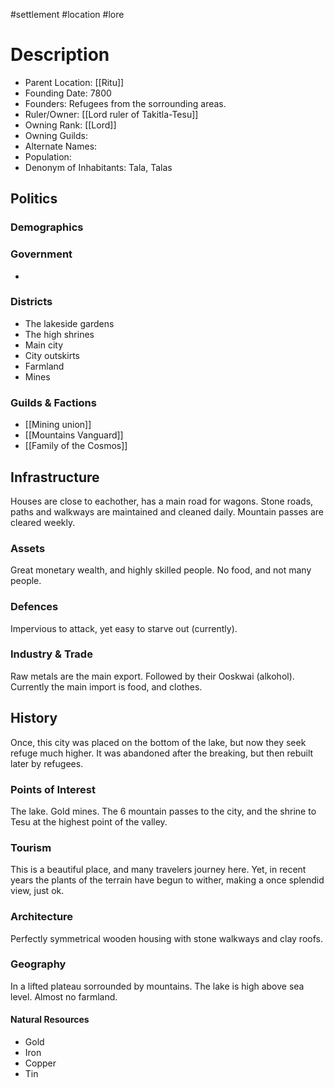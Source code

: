 #settlement #location #lore 
# Description

- Parent Location: [[Ritu]]
- Founding Date: 7800
- Founders:  Refugees from the sorrounding areas.
- Ruler/Owner: [[Lord ruler of Takitla-Tesu]]
- Owning Rank: [[Lord]]
- Owning Guilds: 
- Alternate Names: 
- Population: 
- Denonym of Inhabitants: Tala, Talas

## Politics
### Demographics

### Government
- 
### Districts
- The lakeside gardens
- The high shrines
- Main city 
- City outskirts
- Farmland
- Mines
### Guilds & Factions
- [[Mining union]]
- [[Mountains Vanguard]]
- [[Family of the Cosmos]] 
## Infrastructure
Houses are close to eachother, has a main road for wagons. Stone roads, paths and walkways are maintained and cleaned daily. 
Mountain passes are cleared weekly.
### Assets
Great monetary wealth, and highly skilled people.
No food, and not many people.
### Defences
Impervious to attack, yet easy to starve out (currently).
### Industry & Trade
Raw metals are the main export. Followed by their Ooskwai (alkohol).
Currently the main import is food, and clothes.
## History
Once, this city was placed on the bottom of the lake, but now they seek refuge much higher.
It was abandoned after the breaking, but then rebuilt later by refugees.
### Points of Interest
The lake. Gold mines. The 6 mountain passes to the city, and the shrine to Tesu at the highest point of the valley.
### Tourism
This is a beautiful place, and many travelers journey here. Yet, in recent years the plants of the terrain have begun to wither, making a once splendid view, just ok.
### Architecture
Perfectly symmetrical wooden housing with stone walkways and clay roofs.
### Geography
In a lifted plateau sorrounded by mountains. The lake is high above sea level.
Almost no farmland.
#### Natural Resources
- Gold
- Iron
- Copper
- Tin